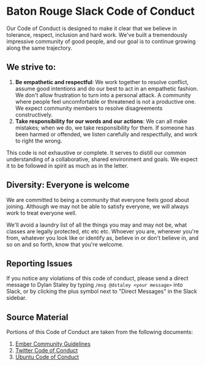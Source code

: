 # Baton Rouge Slack Code of Conduct

Our Code of Conduct is designed to make it clear that we believe in tolerance, respect, inclusion and hard work. We've built a tremendously impressive community of good people, and our goal is to continue growing along the same trajectory.

## We strive to:

1. **Be empathetic and respectful**: We work together to resolve conflict, assume good intentions and do our best to act in an empathetic fashion. We don't allow frustration to turn into a personal attack. A community where people feel uncomfortable or threatened is not a productive one. We expect community members to resolve disagreements constructively.
2. **Take responsibility for our words and our actions**: We can all make mistakes; when we do, we take responsibility for them. If someone has been harmed or offended, we listen carefully and respectfully, and work to right the wrong.

This code is not exhaustive or complete. It serves to distill our common understanding of a collaborative, shared environment and goals. We expect it to be followed in spirit as much as in the letter.

## Diversity: Everyone is welcome

We are committed to being a community that everyone feels good about joining. Although we may not be able to satisfy everyone, we will always work to treat everyone well.

We'll avoid a laundry list of all the things you may and may not be, what classes are legally protected, etc etc etc. Whoever you are, wherever you're from, whatever you look like or identify as, believe in or don't believe in, and so on and so forth, know that you're welcome.

## Reporting Issues

If you notice any violations of this code of conduct, please send a direct message to Dylan Staley by typing `/msg @dstaley <your message>` into Slack, or by clicking the plus symbol next to "Direct Messages" in the Slack sidebar.

## Source Material

Portions of this Code of Conduct are taken from the following documents:

1. [Ember Community Guidelines](http://emberjs.com/guidelines/)
2. [Twitter Code of Conduct](https://github.com/twitter/code-of-conduct/blob/master/code-of-conduct.md)
3. [Ubuntu Code of Conduct](http://www.ubuntu.com/about/about-ubuntu/conduct)
